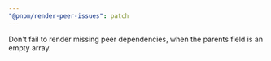 ```yaml
---
"@pnpm/render-peer-issues": patch
---
```


Don't fail to render missing peer dependencies, when the parents field is an empty array.

